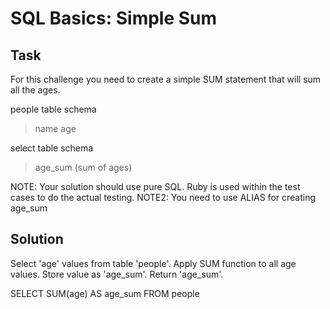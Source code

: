 # SQL Basics: Simple Sum

## Task
For this challenge you need to create a simple SUM statement that will sum all the ages.

people table schema
>
> name
> age

select table schema
> age_sum (sum of ages)

NOTE: Your solution should use pure SQL. Ruby is used within the test cases to do the actual testing.
NOTE2: You need to use ALIAS for creating age_sum


## Solution
Select 'age' values from table 'people'.
Apply SUM function to all age values. Store value as 'age_sum'.
Return 'age_sum'.

SELECT SUM(age) AS age_sum
FROM people
